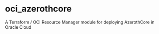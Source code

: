 # oci_azerothcore
A Terraform / OCI Resource Manager module for deploying AzerothCore in Oracle Cloud
